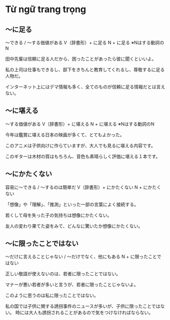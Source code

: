 # Từ ngữ trang trọng

## 〜に足る
〜できる / 〜する価値がある
V（辞書形）+ に足る N + に足る  ※Nはする動詞のN


田中先輩は信頼に足る人だから、困ったことがあったら彼に聞くといいよ。

私の上司は仕事もできるし、部下をきちんと教育してくれるし、尊敬するに足る人物だ。

インターネット上にはデマ情報も多く、全てのものが信頼に足る情報だとは言えない。

## 〜に堪える
〜する価値がある
V（辞書形）+ に堪える N + に堪える ※Nはする動詞のN


今年は鑑賞に堪える日本の映画が多くて、とてもよかった。

このアニメは子供向けに作らていますが、大人でも見るに堪える内容です。

このギターは木材の質はもちろん、音色も素晴らしく評価に堪える１本です。




## 〜にかたくない
容易に〜できる / 〜するのは簡単だ
V（辞書形）+ にかたくない N + にかたくない


「想像」や「理解」、「推測」といった一部の言葉によく接続する。

若くして母を失った子の気持ちは想像にかたくない。

友人の変わり果てた姿をみて、どんなに驚いたか想像にかたくない。

## 〜に限ったことではない
〜だけに言えることじゃない / 〜だけでなく、他にもある
N + に限ったことではない


正しい敬語が使えないのは、若者に限ったことではない。

マナーが悪い若者が多いと言うが、若者に限ったことじゃないよ。

このように思うのは私に限ったことではない。

私の国では子供に関する誘拐事件のニュースが多いが、子供に限ったことではない。
時には大人も誘拐されることがあるので気をつけなければならない。
